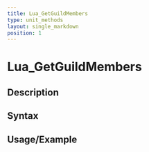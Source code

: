 ```yaml
---
title: Lua_GetGuildMembers
type: unit_methods
layout: single_markdown
position: 1
---
```


# Lua_GetGuildMembers

## Description

## Syntax

## Usage/Example


